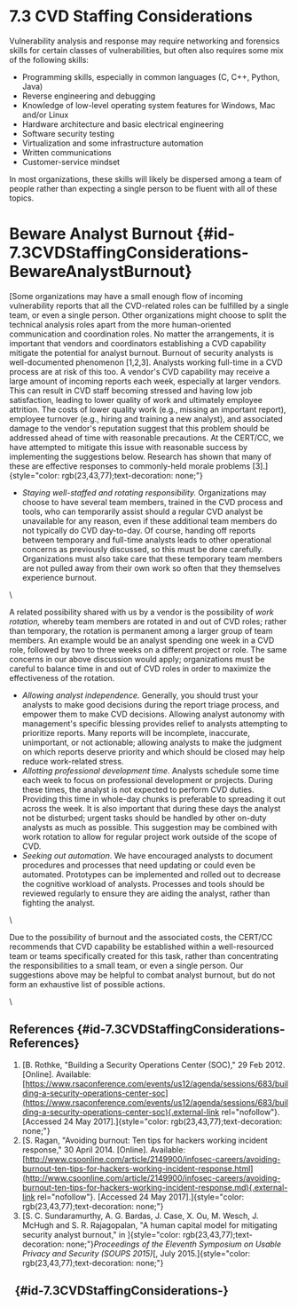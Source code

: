 # 7.3 CVD Staffing Considerations 

Vulnerability analysis and response may require networking and forensics
skills for certain classes of vulnerabilities, but often also requires
some mix of the following skills:

-   Programming skills, especially in common languages (C, C++, Python,
    Java)
-   Reverse engineering and debugging
-   Knowledge of low-level operating system features for Windows, Mac
    and/or Linux
-   Hardware architecture and basic electrical engineering
-   Software security testing
-   Virtualization and some infrastructure automation
-   Written communications
-   Customer-service mindset

In most organizations, these skills will likely be dispersed among a
team of people rather than expecting a single person to be fluent with
all of these topics.

# Beware Analyst Burnout {#id-7.3CVDStaffingConsiderations-BewareAnalystBurnout}

[Some organizations may have a small enough flow of incoming
vulnerability reports that all the CVD-related roles can be fulfilled by
a single team, or even a single person. Other organizations might choose
to split the technical analysis roles apart from the more human-oriented
communication and coordination roles. No matter the arrangements, it is
important that vendors and coordinators establishing a CVD capability
mitigate the potential for analyst burnout. Burnout of security analysts
is well-documented phenomenon \[1,2,3\]. Analysts working full-time in a
CVD process are at risk of this too. A vendor\'s CVD capability may
receive a large amount of incoming reports each week, especially at
larger vendors. This can result in CVD staff becoming stressed and
having low job satisfaction, leading to lower quality of work and
ultimately employee attrition. The costs of lower quality work (e.g.,
missing an important report), employee turnover (e.g., hiring and
training a new analyst), and associated damage to the vendor\'s
reputation suggest that this problem should be addressed ahead of time
with reasonable precautions. At the CERT/CC, we have attempted to
mitigate this issue with reasonable success by implementing the
suggestions below. Research has shown that many of these are effective
responses to commonly-held morale problems
\[3\].]{style="color: rgb(23,43,77);text-decoration: none;"}

-   *Staying well-staffed* *and rotating responsibility.* Organizations
    may choose to have several team members, trained in the CVD process
    and tools, who can temporarily assist should a regular CVD analyst
    be unavailable for any reason, even if these additional team members
    do not typically do CVD day-to-day. Of course, handing off reports
    between temporary and full-time analysts leads to other operational
    concerns as previously discussed, so this must be done carefully.
    Organizations must also take care that these temporary team members
    are not pulled away from their own work so often that they
    themselves experience burnout.

\

A related possibility shared with us by a vendor is the possibility of
*work rotation,* whereby team members are rotated in and out of CVD
roles; rather than temporary, the rotation is permanent among a larger
group of team members. An example would be an analyst spending one week
in a CVD role, followed by two to three weeks on a different project or
role. The same concerns in our above discussion would apply;
organizations must be careful to balance time in and out of CVD roles in
order to maximize the effectiveness of the rotation.

-   *Allowing analyst independence.* Generally, you should trust your
    analysts to make good decisions during the report triage process,
    and empower them to make CVD decisions. Allowing analyst autonomy
    with management\'s specific blessing provides relief to analysts
    attempting to prioritize reports. Many reports will be incomplete,
    inaccurate, unimportant, or not actionable; allowing analysts to
    make the judgment on which reports deserve priority and which should
    be closed may help reduce work-related stress.
-   *Allotting professional development time*. Analysts schedule some
    time each week to focus on professional development or projects.
    During these times, the analyst is not expected to perform CVD
    duties. Providing this time in whole-day chunks is preferable to
    spreading it out across the week. It is also important that during
    these days the analyst not be disturbed; urgent tasks should be
    handled by other on-duty analysts as much as possible. This
    suggestion may be combined with work rotation to allow for regular
    project work outside of the scope of CVD.
-   *Seeking out automation*. We have encouraged analysts to document
    procedures and processes that need updating or could even be
    automated. Prototypes can be implemented and rolled out to decrease
    the cognitive workload of analysts. Processes and tools should be
    reviewed regularly to ensure they are aiding the analyst, rather
    than fighting the analyst.

\

Due to the possibility of burnout and the associated costs, the CERT/CC
recommends that CVD capability be established within a well-resourced
team or teams specifically created for this task, rather than
concentrating the responsibilities to a small team, or even a single
person. Our suggestions above may be helpful to combat analyst burnout,
but do not form an exhaustive list of possible actions.

\

## References {#id-7.3CVDStaffingConsiderations-References}

1.  [B. Rothke, "Building a Security Operations Center (SOC)," 29
    Feb 2012. \[Online\]. Available:
    [https://www.rsaconference.com/events/us12/agenda/sessions/683/building-a-security-operations-center-soc](https://www.rsaconference.com/events/us12/agenda/sessions/683/building-a-security-operations-center-soc){.external-link
    rel="nofollow"}. \[Accessed 24 May
    2017\].]{style="color: rgb(23,43,77);text-decoration: none;"}
2.  [S. Ragan, "Avoiding burnout: Ten tips for hackers working incident
    response," 30 April 2014. \[Online\]. Available:
    [http://www.csoonline.com/article/2149900/infosec-careers/avoiding-burnout-ten-tips-for-hackers-working-incident-response.html](http://www.csoonline.com/article/2149900/infosec-careers/avoiding-burnout-ten-tips-for-hackers-working-incident-response.md){.external-link
    rel="nofollow"}. \[Accessed 24 May
    2017\].]{style="color: rgb(23,43,77);text-decoration: none;"}
3.  [S. C. Sundaramurthy, A. G. Bardas, J. Case, X. Ou, M. Wesch, J.
    McHugh and S. R. Rajagopalan, "A human capital model for mitigating
    security analyst burnout," in
    ]{style="color: rgb(23,43,77);text-decoration: none;"}*Proceedings
    of the Eleventh Symposium on Usable Privacy and Security (SOUPS
    2015)*[, July
    2015.]{style="color: rgb(23,43,77);text-decoration: none;"}

##   {#id-7.3CVDStaffingConsiderations-}


